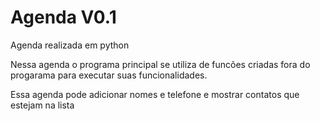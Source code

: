Agenda V0.1
================================

Agenda realizada em python

Nessa agenda o programa principal se utiliza de funcões criadas fora do progarama para executar suas funcionalidades.

Essa agenda pode adicionar nomes e telefone e mostrar contatos que estejam na lista
